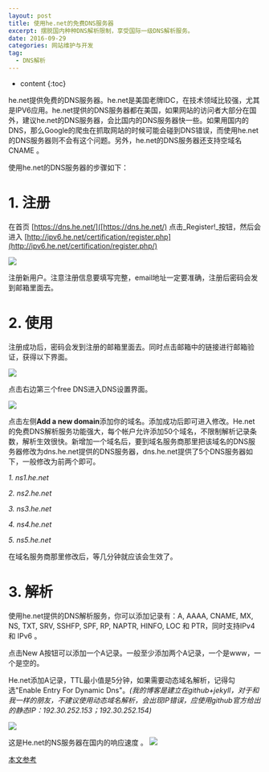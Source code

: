 ```yaml
---
layout: post
title: 使用he.net的免费DNS服务器
excerpt: 摆脱国内种种DNS解析限制，享受国际一级DNS解析服务。
date: 2016-09-29
categories: 网站维护与开发
tag:
  - DNS解析
---
```


* content
{:toc}

he.net提供免费的DNS服务器。he.net是美国老牌IDC，在技术领域比较强，尤其是IPV6应用。he.net提供的DNS服务器都在美国，如果网站的访问者大部分在国外，建议he.net的DNS服务器，会比国内的DNS服务器快一些。如果用国内的DNS，那么Google的爬虫在抓取网站的时候可能会碰到DNS错误，而使用he.net的DNS服务器则不会有这个问题。另外，he.net的DNS服务器还支持空域名CNAME 。

使用he.net的DNS服务器的步骤如下：

# **1\. 注册**

在首页 [https://dns.he.net/]([https://dns.he.net/) 点击_Register!_按钮，然后会进入 [http://ipv6.he.net/certification/register.php](http://ipv6.he.net/certification/register.php/)

![](http://ooo.0o0.ooo/2016/10/11/57fd0f85cb19f.png)

注册新用户。注意注册信息要填写完整，email地址一定要准确，注册后密码会发到邮箱里面去。

# **2\. 使用**

注册成功后，密码会发到注册的邮箱里面去。同时点击邮箱中的链接进行邮箱验证，获得以下界面。

![](http://ooo.0o0.ooo/2016/10/11/57fd0fc2897c3.png)

点击右边第三个free DNS进入DNS设置界面。

![](http://ooo.0o0.ooo/2016/10/11/57fd0fe222241.png)

点击左侧**Add a new domain**添加你的域名。添加成功后即可进入修改。He.net的免费DNS解析服务功能强大，每个帐户允许添加50个域名，不限制解析记录条数，解析生效很快。新增加一个域名后，要到域名服务商那里把该域名的DNS服务器修改为dns.he.net提供的DNS服务器，dns.he.net提供了5个DNS服务器如下，一般修改为前两个即可。

_1\. ns1.he.net_

_2\. ns2.he.net_

_3\. ns3.he.net_

_4\. ns4.he.net_

_5\. ns5.he.net_

在域名服务商那里修改后，等几分钟就应该会生效了。

# **3\. 解析**

使用he.net提供的DNS解析服务，你可以添加记录有：A, AAAA, CNAME, MX, NS, TXT, SRV, SSHFP, SPF, RP, NAPTR, HINFO, LOC 和 PTR，同时支持IPv4 和 IPv6 。

点击New A按钮可以添加一个A记录。一般至少添加两个A记录，一个是www，一个是空的。

He.net添加A记录，TTL最小值是5分钟，如果需要动态域名解析，记得勾选"Enable Entry For Dynamic Dns"。_(我的博客是建立在github+jekyll，对于和我一样的朋友，不建议使用动态域名解析，会出现IP错误，应使用github官方给出的静态IP：192.30.252.153；192.30.252.154)_

![](http://ooo.0o0.ooo/2016/10/11/57fd0ffb44083.png)

这是He.net的NS服务器在国内的响应速度 。 ![](http://ooo.0o0.ooo/2016/10/11/57fd100f1c6b1.png)

[本文参考](https://www.freehao123.com/linode-he-net/)
